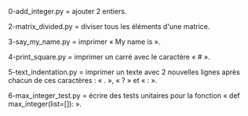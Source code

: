 0-add_integer.py = ajouter 2 entiers.

2-matrix_divided.py = diviser tous les éléments d'une matrice.

3-say_my_name.py = imprimer « My name is <first name> <last name> ».

4-print_square.py = imprimer un carré avec le caractère « # ».

5-text_indentation.py = imprimer un texte avec 2 nouvelles lignes après chacun de ces caractères : « . », « ? » et « : ».

6-max_integer_test.py = écrire des tests unitaires pour la fonction « def max_integer(list=[]): ».
